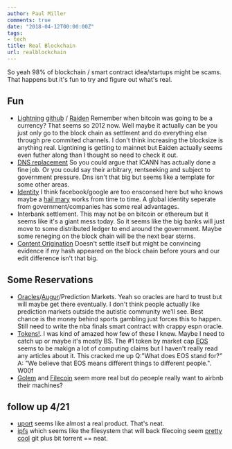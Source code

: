 ```yaml
---
author: Paul Miller
comments: true
date: "2018-04-12T00:00:00Z"
tags:
- tech
title: Real Blockchain
url: realblockchain
---
```


So yeah 98% of blockchain / smart contract idea/startups might be scams. That happens but it's fun to try and figure out what's real. 

## Fun
- [Lightning](https://lightning.network/) [github](https://github.com/lightningnetwork/lnd) / [Raiden](https://raiden.network/)
  Remember when bitcoin was going to be a currency? That seems so 2012 now. 
  Well maybe it actually can be you just only go to the block chain as settlment and do everything else through pre commited channels. I don't think increasing the blocksize is anything real. 
  Ligntining is getting to mainnet but Eaiden actually seems even futher along than I thought so need to check it out.
- [DNS replacement](https://ens.domains/) 
  So you could argue that ICANN has actually done a fine job. Or you could say their arbitrary, rentseeking and subject to government pressure.
  Dns isn't that big but seems like a template for some other areas. 
- [Identity](https://medium.com/uport/different-approaches-to-ethereum-identity-standards-a09488347c87)
  I think facebook/google are too ensconsed here but who knows maybe a [hail mary](https://cloudblogs.microsoft.com/enterprisemobility/2018/02/12/decentralized-digital-identities-and-blockchain-the-future-as-we-see-it/) works from time to time.
  A global identity seperate from government/companies has some real advantages. 
- Interbank settlement. This may not be on bitcoin or ethereum but it seems like it's a giant mess today.
  So it seems like the big banks will just move to some distributed ledger to end around the government. 
  Maybe some reneging on the block chain will be the next bear sterns. 
- [Content Origination](https://yoyow.org/index_en.html)
  Doesn't settle itself but might be convincing evidence if my hash appeared on the block chain before yours and our edit difference isn't that big.
  

## Some Reservations
- [Oracles](http://www.oraclize.it/)/[Augur](https://en.wikipedia.org/wiki/Augur_(software))/Prediction Markets.
  Yeah so oracles are hard to trust but will maybe get there eventually. 
  I don't think people actually like prediction markets outside the autistic community we'll see. 
  Best chance is the money behind sports gambling just forces this to happen. Still need to write the nba finals smart contract with crappy espn oracle.
- [Tokens!](https://coinmarketcap.com/tokens/). 
  I was kind of amazed how few of these I knew. Maybe I need to catch up or maybe it's mostly BS. 
  The #1 token by market cap [EOS](https://eos.io/faq) seems to be makign a lot of computing claims but I haven't really read any articles about it.
  This cracked me up Q:"What does EOS stand for?" A: "We believe that EOS means different things to different people.". W00f
- [Golem](https://golem.network/) and [Filecoin](https://filecoin.io/) seem more real but do peoeple really want to airbnb their machines? 

## follow up  4/21
- [uport](http://developer.uport.me/) seems like almost a real product. That's neat.
- [ipfs](https://ipfs.io/) which seems like the filesystem that will back filecoing seem [pretty cool](https://github.com/ipfs/awesome-ipfs) git plus bit torrent == neat. 
